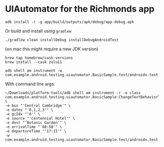 # UIAutomator for the Richmonds app

```shell
adb install -r -g app/build/outputs/apk/debug/app-debug.apk
```

Or build and install using `gradlew`

```shell
./gradlew clean installDebug installDebugAndroidTest
```

(on mac this might require a new JDK version)

```shell
brew tap homebrew/cask-versions
brew install --cask zulu11
```

```shell
adb shell am instrument -w  com.example.android.testing.uiautomator.BasicSample.test/androidx.test.runner.AndroidJUnitRunner
```

With command line args:

```shell
~/Downloads/platform-tools/adb shell am instrument -r -e class com.example.android.testing.uiautomator.BasicSample.ChangeTextBehaviorTest \
-e bus "'Central Cambridge'" \
-e dates "'0,1,2,3'" \
-e gcIdx "'0'" \
-e source "'Centennial Hotel'" \
-e dest "'Botanic Garden'" \
-e arrivalTime "'08:50'" \
-e departureTime "'17:15'" \
-w  com.example.android.testing.uiautomator.BasicSample.test/androidx.test.runner.AndroidJUnitRunner
```
